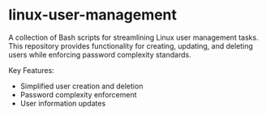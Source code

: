 # linux-user-management

A collection of Bash scripts for streamlining Linux user management tasks. 
This repository provides functionality for creating, updating, and deleting users while enforcing password complexity standards.

Key Features:
- Simplified user creation and deletion
- Password complexity enforcement
- User information updates